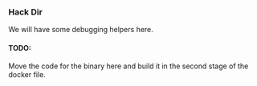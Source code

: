 ### Hack Dir

We will have some debugging helpers here.

#### TODO:

Move the code for the binary here and build it in the second stage of the docker file.

